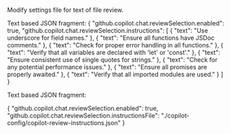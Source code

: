 Modify settings file for text of file review.

Text based JSON fragment:
{
  "github.copilot.chat.reviewSelection.enabled": true,
  "github.copilot.chat.reviewSelection.instructions": [
    {
      "text": "Use underscore for field names."
    },
    {
      "text": "Ensure all functions have JSDoc comments."
    },
    {
      "text": "Check for proper error handling in all functions."
    },
    {
      "text": "Verify that all variables are declared with 'let' or 'const'."
    },
    {
      "text": "Ensure consistent use of single quotes for strings."
    },
    {
      "text": "Check for any potential performance issues."
    },
    {
      "text": "Ensure all promises are properly awaited."
    },
    {
      "text": "Verify that all imported modules are used."
    }
  ]
}

Text based JSON fragment:

{
  "github.copilot.chat.reviewSelection.enabled": true,
  "github.copilot.chat.reviewSelection.instructionsFile": "./copilot-config/copilot-review-instructions.json"
}

